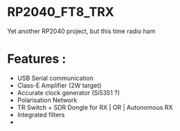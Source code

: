# RP2040_FT8_TRX
Yet another RP2040 project, but this time radio ham

# Features :
- USB Serial communication
- Class-E Amplifier (2W target)
- Accurate clock generator (Si5351 ?)
- Polarisation Network
- TR Switch + SDR Dongle for RX | OR | Autonomous RX
- Integrated filters
- 
